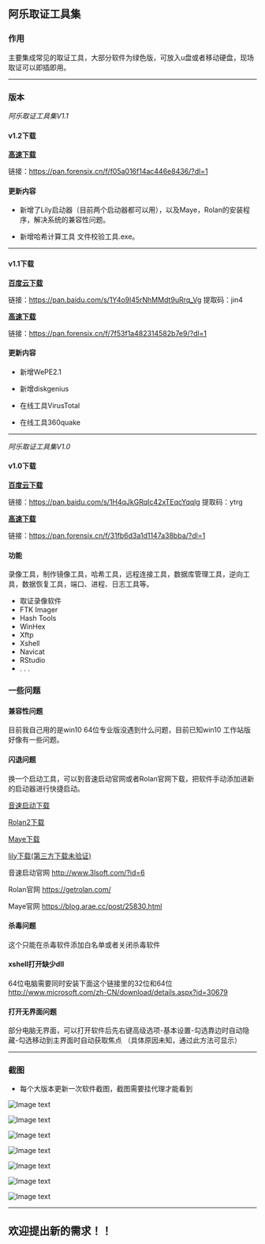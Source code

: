 ## 阿乐取证工具集
### 作用
主要集成常见的取证工具，大部分软件为绿色版，可放入u盘或者移动硬盘，现场取证可以即插即用。

---

### 版本

*阿乐取证工具集V1.1*


#### v1.2下载

[**高速下载**](https://pan.forensix.cn/f/f05a016f14ac446e8436/?dl=1)

链接：https://pan.forensix.cn/f/f05a016f14ac446e8436/?dl=1

#### 更新内容

* 新增了Lily启动器（目前两个启动器都可以用），以及Maye，Rolan的安装程序，解决系统的兼容性问题。
 
* 新增哈希计算工具 文件校验工具.exe。

---

#### v1.1下载

[**百度云下载**](https://pan.baidu.com/s/1Y4o9l45rNhMMdt9uRrq_Vg)

链接：https://pan.baidu.com/s/1Y4o9l45rNhMMdt9uRrq_Vg
提取码：jin4

[**高速下载**](https://pan.forensix.cn/f/7f53f1a482314582b7e9/?dl=1)

链接：https://pan.forensix.cn/f/7f53f1a482314582b7e9/?dl=1

#### 更新内容
* 新增WePE2.1

* 新增diskgenius

* 在线工具VirusTotal

* 在线工具360quake

---

*阿乐取证工具集V1.0*

#### v1.0下载

[**百度云下载**](https://pan.baidu.com/s/1H4qJkGRqIc42xTEqcYqqlg)

链接：https://pan.baidu.com/s/1H4qJkGRqIc42xTEqcYqqlg
提取码：ytrg

[**高速下载**](https://pan.forensix.cn/f/31fb6d3a1d1147a38bba/?dl=1)

链接：https://pan.forensix.cn/f/31fb6d3a1d1147a38bba/?dl=1

#### 功能
录像工具，制作镜像工具，哈希工具，远程连接工具，数据库管理工具，逆向工具，数据恢复工具，端口、进程、日志工具等。
* 取证录像软件
* FTK Imager
* Hash Tools
* WinHex
* Xftp
* Xshell
* Navicat
* RStudio
* . . .

### 一些问题
#### 兼容性问题 

目前我自己用的是win10 64位专业版没遇到什么问题，目前已知win10 工作站版好像有一些问题。

#### 闪退问题

换一个启动工具，可以到音速启动官网或者Rolan官网下载，把软件手动添加进新的启动器进行快捷启动。

[音速启动下载](http://www.3lsoft.com/zb_users/upload/2020/01/setup_vstart6.exe)

[Rolan2下载](https://kzzkz.gz.bcebos.com/setup.exe)

[Maye下载](https://share.weiyun.com/1tjpvaTo)

[lily下载(第三方下载未验证)](http://www.pc6.com/softview/SoftView_568525.html)

音速启动官网 http://www.3lsoft.com/?id=6

Rolan官网 https://getrolan.com/

Maye官网 https://blog.arae.cc/post/25830.html

#### 杀毒问题

这个只能在杀毒软件添加白名单或者关闭杀毒软件

#### xshell打开缺少dll

64位电脑需要同时安装下面这个链接里的32位和64位
http://www.microsoft.com/zh-CN/download/details.aspx?id=30679

#### 打开无界面问题

部分电脑无界面，可以打开软件后先右键高级选项-基本设置-勾选靠边时自动隐藏-勾选移动到主界面时自动获取焦点
（具体原因未知，通过此方法可显示）

---

### 截图

* 每个大版本更新一次软件截图，截图需要挂代理才能看到

![Image text](https://raw.githubusercontent.com/zmzmon/zmzm/main/%E5%B7%A5%E5%85%B7%E6%88%AA%E5%9B%BE/1.png)

![Image text](https://raw.githubusercontent.com/zmzmon/zmzm/main/%E5%B7%A5%E5%85%B7%E6%88%AA%E5%9B%BE/2.png)

![Image text](https://raw.githubusercontent.com/zmzmon/zmzm/main/%E5%B7%A5%E5%85%B7%E6%88%AA%E5%9B%BE/3.png)

![Image text](https://raw.githubusercontent.com/zmzmon/zmzm/main/%E5%B7%A5%E5%85%B7%E6%88%AA%E5%9B%BE/4.png)

![Image text](https://raw.githubusercontent.com/zmzmon/zmzm/main/%E5%B7%A5%E5%85%B7%E6%88%AA%E5%9B%BE/5.png)

![Image text](https://raw.githubusercontent.com/zmzmon/zmzm/main/%E5%B7%A5%E5%85%B7%E6%88%AA%E5%9B%BE/6.png)

![Image text](https://raw.githubusercontent.com/zmzmon/zmzm/main/%E5%B7%A5%E5%85%B7%E6%88%AA%E5%9B%BE/7.png)


---
## 欢迎提出新的需求！！
